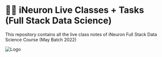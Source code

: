 
# 👨‍💻 iNeuron Live Classes + Tasks (Full Stack Data Science)


This repository contains all the live class notes of iNeuron Full Stack Data Science Course (May Batch 2022)





![Logo](https://149695847.v2.pressablecdn.com/wp-content/uploads/2021/12/Ed-Tech-Startup-iNeuron-Launches-First-Of-Its-Kind-OTT-Platform-For-Education-%E2%80%98OneNeuron-Unlocking-On-Demand-Services-1-1024x682.jpeg)




